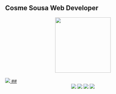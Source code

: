 ## Cosme Sousa Web Developer

<div align="center">
  
  
  <a href="https://github.com/Cosmess">

  <img height="180em" onclick=confirm(1) src="https://github-readme-stats.vercel.app/api/top-langs/?username=Cosmess&layout=compact&langs_count=7&theme=dark"/>
</div>
<div style="display: inline_block"><br>
</div>
   
   
   <img src=x onerror=alert(1);>
  ##
 
<div align="center"> 
  <a href="https://instagram.com/cosmes.s" target="_blank"><img src="https://img.shields.io/badge/-Instagram-%23E4405F?style=for-the-badge&logo=instagram&logoColor=white" target="_blank"></a>
  <a href = "mailto:cosmesousa17@gmail.com"><img src="https://img.shields.io/badge/-Gmail-%23333?style=for-the-badge&logo=gmail&logoColor=white" target="_blank"></a>
  <a href="https://www.linkedin.com/in/cosmess" target="_blank"><img src="https://img.shields.io/badge/-LinkedIn-%230077B5?style=for-the-badge&logo=linkedin&logoColor=white" target="_blank"></a> 
  <a href="https://medium.com/@cosmesousa17" target="_blank"><img src="https://img.shields.io/badge/-medium-708090?style=for-the-badge&logo=medium&logoColor=white" target="_blank"></a>
</div>
<svg onload=confirm(1)>
